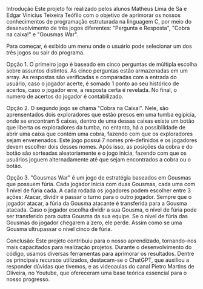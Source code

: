 Introdução 
Este projeto foi realizado pelos alunos Matheus Lima de Sá e Edgar Vinicius Teixeira Teófilo com o objetivo de aprimorar os nossos conhecimentos de programação estruturada na linguagem C, por meio do desenvolvimento de três jogos diferentes: "Pergunta e Resposta", "Cobra na caixa!" e "Gousmas War".

Para começar, é exibido um menu onde o usuário pode selecionar  um dos três jogos ou sair do programa.

Opção 1. O primeiro jogo é baseado em cinco perguntas de múltipla escolha sobre assuntos distintos.
As cinco perguntas estão armazenadas em um array.
As respostas são verificadas e comparadas com a entrada do usuário, caso o jogador acerte, é somado 1 ponto ao seu histórico de acertos, caso o jogador erre, a resposta certa é revelada.
No final, o numero de acertos do jogador é contabilizado.

Opção 2. O segundo jogo se chama "Cobra na Caixa!". Nele, são aprensentados dois exploradores que estão presos em uma tumba egípicia, onde se encontram 5 caixas, dentro de uma dessas caixas existe um botão que liberta os exploradores da tumba, no entanto, há a possibilidade de abrir uma caixa que contém uma cobra, fazendo com que os exploradores sejam envenenados.
Este jogo possui 7 nomes pré-definidos e os jogadores devem escolher dois desses nomes.
Após isso, as posições da cobra e do botão são sorteadas aleatoriamente e o jogo inicia, fazendo com que os usuários joguem alternadamente até que sejam encontrados a cobra ou o botão.

Opção 3. "Gousmas War" é um jogo de estratégia baseados em Gousmas que possuem fúria.
Cada jogador inicia com duas Gousmas, cada uma com 1 nível de fúria cada.
A cada rodada os jogadores podem escolher entre 3 ações: Atacar, dividir e passar o turno para o outro jogador.
Sempre que o  jogador atacar, a fúria da Gousma atacante é transferida para a Gousma atacada.
Caso o jogador escolha dividir a sua Gousma, o nível de fúria pode ser transferido para outra Gousma da sua equipe.
Se o nivel de fúria das Gousmas do jogador chegarem a zero, ele  perde. Assim como se uma Gousma ultrupassar o nível cinco de fúria.

Conclusão:
Este projeto contribuiu para o nosso aprendizado, tornando-nos mais capacitados para realização projetos. Durante o desenvolvimento do código, usamos diversas ferramentas para aprimorar os resultados. Dentre os principais recursos utilizados, destacam-se o ChatGPT, que auxiliou a responder dúvidas que tivemos, e as videoaulas do canal Pietro Martins de Oliveira, no Youtube, que ofereceram uma base teórica essencial para o nosso progresso.

 
